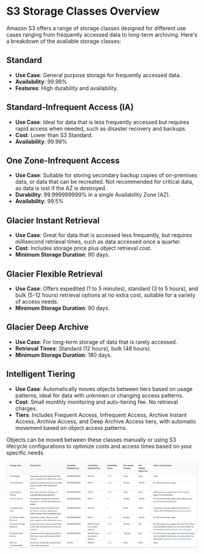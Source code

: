 # S3 Storage Classes Overview

Amazon S3 offers a range of storage classes designed for different use cases ranging from frequently accessed data to long-term archiving. Here's a breakdown of the available storage classes:

## Standard

- **Use Case**: General purpose storage for frequently accessed data.
- **Availability**: 99.99%
- **Features**: High durability and availability.

## Standard-Infrequent Access (IA)

- **Use Case**: Ideal for data that is less frequently accessed but requires rapid access when needed, such as disaster recovery and backups.
- **Cost**: Lower than S3 Standard.
- **Availability**: 99.99%

## One Zone-Infrequent Access

- **Use Case**: Suitable for storing secondary backup copies of on-premises data, or data that can be recreated. Not recommended for critical data, as data is lost if the AZ is destroyed.
- **Durability**: 99.999999999% in a single Availability Zone (AZ).
- **Availability**: 99.5%

## Glacier Instant Retrieval

- **Use Case**: Great for data that is accessed less frequently, but requires millisecond retrieval times, such as data accessed once a quarter.
- **Cost**: Includes storage price plus object retrieval cost.
- **Minimum Storage Duration**: 90 days.

## Glacier Flexible Retrieval

- **Use Case**: Offers expedited (1 to 5 minutes), standard (3 to 5 hours), and bulk (5-12 hours) retrieval options at no extra cost, suitable for a variety of access needs.
- **Minimum Storage Duration**: 90 days.

## Glacier Deep Archive

- **Use Case**: For long-term storage of data that is rarely accessed.
- **Retrieval Times**: Standard (12 hours), bulk (48 hours).
- **Minimum Storage Duration**: 180 days.

## Intelligent Tiering

- **Use Case**: Automatically moves objects between tiers based on usage patterns, ideal for data with unknown or changing access patterns.
- **Cost**: Small monthly monitoring and auto-tiering fee. No retrieval charges.
- **Tiers**: Includes Frequent Access, Infrequent Access, Archive Instant Access, Archive Access, and Deep Archive Access tiers, with automatic movement based on object access patterns.

Objects can be moved between these classes manually or using S3 lifecycle configurations to optimize costs and access times based on your specific needs.

![S3 Storage Classes](../z_resources/images/s3/s3-storage-classes.png)